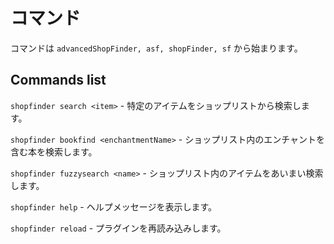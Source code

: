 # コマンド

コマンドは `advancedShopFinder, asf, shopFinder, sf` から始まります。

## Commands list

`shopfinder search <item>` - 特定のアイテムをショップリストから検索します。

`shopfinder bookfind <enchantmentName>` - ショップリスト内のエンチャントを含む本を検索します。

`shopfinder fuzzysearch <name>` - ショップリスト内のアイテムをあいまい検索します。

`shopfinder help` - ヘルプメッセージを表示します。

`shopfinder reload` - プラグインを再読み込みします。
